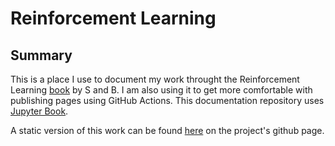 # Reinforcement Learning
## Summary

This is a place I use to document my work throught the Reinforcement Learning [book]() by S and B. I am also using it to get more comfortable with publishing pages using GitHub Actions. This documentation repository uses [Jupyter Book](https://jupyterbook.org). 

A static version of this work can be found [here](https://helendduncan.github.io/Reinforcement_Learning/) on the project's github page.
